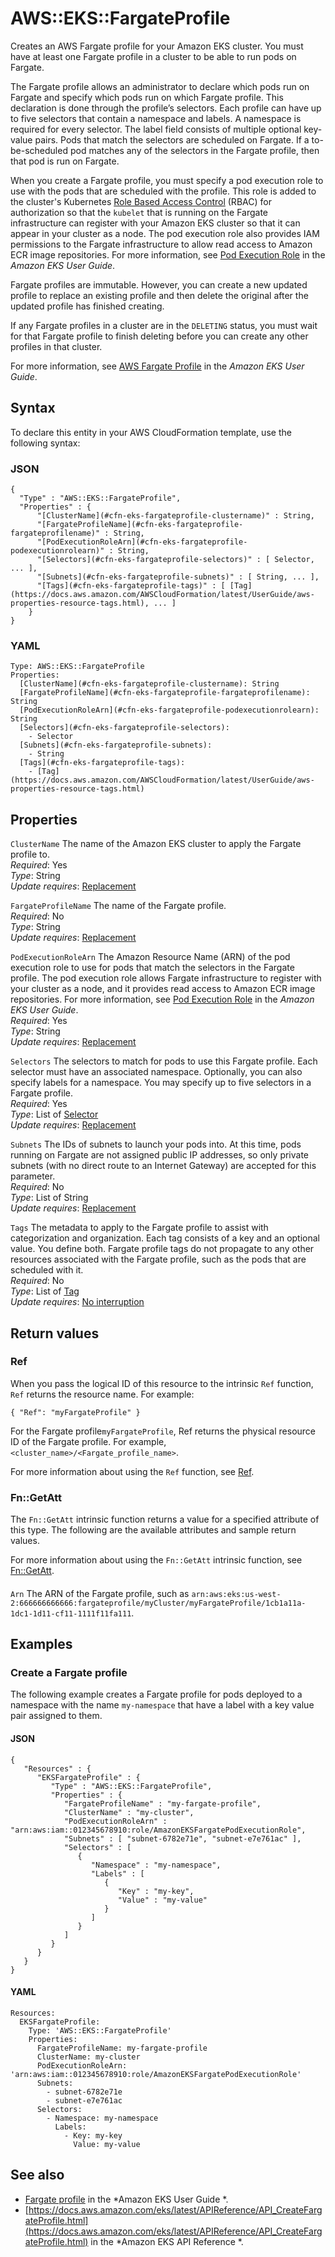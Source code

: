 # AWS::EKS::FargateProfile<a name="aws-resource-eks-fargateprofile"></a>

Creates an AWS Fargate profile for your Amazon EKS cluster\. You must have at least one Fargate profile in a cluster to be able to run pods on Fargate\.

The Fargate profile allows an administrator to declare which pods run on Fargate and specify which pods run on which Fargate profile\. This declaration is done through the profile’s selectors\. Each profile can have up to five selectors that contain a namespace and labels\. A namespace is required for every selector\. The label field consists of multiple optional key\-value pairs\. Pods that match the selectors are scheduled on Fargate\. If a to\-be\-scheduled pod matches any of the selectors in the Fargate profile, then that pod is run on Fargate\.

When you create a Fargate profile, you must specify a pod execution role to use with the pods that are scheduled with the profile\. This role is added to the cluster's Kubernetes [Role Based Access Control](https://kubernetes.io/docs/admin/authorization/rbac/) \(RBAC\) for authorization so that the `kubelet` that is running on the Fargate infrastructure can register with your Amazon EKS cluster so that it can appear in your cluster as a node\. The pod execution role also provides IAM permissions to the Fargate infrastructure to allow read access to Amazon ECR image repositories\. For more information, see [Pod Execution Role](https://docs.aws.amazon.com/eks/latest/userguide/pod-execution-role.html) in the *Amazon EKS User Guide*\.

Fargate profiles are immutable\. However, you can create a new updated profile to replace an existing profile and then delete the original after the updated profile has finished creating\.

If any Fargate profiles in a cluster are in the `DELETING` status, you must wait for that Fargate profile to finish deleting before you can create any other profiles in that cluster\.

For more information, see [AWS Fargate Profile](https://docs.aws.amazon.com/eks/latest/userguide/fargate-profile.html) in the *Amazon EKS User Guide*\.

## Syntax<a name="aws-resource-eks-fargateprofile-syntax"></a>

To declare this entity in your AWS CloudFormation template, use the following syntax:

### JSON<a name="aws-resource-eks-fargateprofile-syntax.json"></a>

```
{
  "Type" : "AWS::EKS::FargateProfile",
  "Properties" : {
      "[ClusterName](#cfn-eks-fargateprofile-clustername)" : String,
      "[FargateProfileName](#cfn-eks-fargateprofile-fargateprofilename)" : String,
      "[PodExecutionRoleArn](#cfn-eks-fargateprofile-podexecutionrolearn)" : String,
      "[Selectors](#cfn-eks-fargateprofile-selectors)" : [ Selector, ... ],
      "[Subnets](#cfn-eks-fargateprofile-subnets)" : [ String, ... ],
      "[Tags](#cfn-eks-fargateprofile-tags)" : [ [Tag](https://docs.aws.amazon.com/AWSCloudFormation/latest/UserGuide/aws-properties-resource-tags.html), ... ]
    }
}
```

### YAML<a name="aws-resource-eks-fargateprofile-syntax.yaml"></a>

```
Type: AWS::EKS::FargateProfile
Properties: 
  [ClusterName](#cfn-eks-fargateprofile-clustername): String
  [FargateProfileName](#cfn-eks-fargateprofile-fargateprofilename): String
  [PodExecutionRoleArn](#cfn-eks-fargateprofile-podexecutionrolearn): String
  [Selectors](#cfn-eks-fargateprofile-selectors): 
    - Selector
  [Subnets](#cfn-eks-fargateprofile-subnets): 
    - String
  [Tags](#cfn-eks-fargateprofile-tags): 
    - [Tag](https://docs.aws.amazon.com/AWSCloudFormation/latest/UserGuide/aws-properties-resource-tags.html)
```

## Properties<a name="aws-resource-eks-fargateprofile-properties"></a>

`ClusterName`  <a name="cfn-eks-fargateprofile-clustername"></a>
The name of the Amazon EKS cluster to apply the Fargate profile to\.  
*Required*: Yes  
*Type*: String  
*Update requires*: [Replacement](https://docs.aws.amazon.com/AWSCloudFormation/latest/UserGuide/using-cfn-updating-stacks-update-behaviors.html#update-replacement)

`FargateProfileName`  <a name="cfn-eks-fargateprofile-fargateprofilename"></a>
The name of the Fargate profile\.  
*Required*: No  
*Type*: String  
*Update requires*: [Replacement](https://docs.aws.amazon.com/AWSCloudFormation/latest/UserGuide/using-cfn-updating-stacks-update-behaviors.html#update-replacement)

`PodExecutionRoleArn`  <a name="cfn-eks-fargateprofile-podexecutionrolearn"></a>
The Amazon Resource Name \(ARN\) of the pod execution role to use for pods that match the selectors in the Fargate profile\. The pod execution role allows Fargate infrastructure to register with your cluster as a node, and it provides read access to Amazon ECR image repositories\. For more information, see [Pod Execution Role](https://docs.aws.amazon.com/eks/latest/userguide/pod-execution-role.html) in the *Amazon EKS User Guide*\.  
*Required*: Yes  
*Type*: String  
*Update requires*: [Replacement](https://docs.aws.amazon.com/AWSCloudFormation/latest/UserGuide/using-cfn-updating-stacks-update-behaviors.html#update-replacement)

`Selectors`  <a name="cfn-eks-fargateprofile-selectors"></a>
The selectors to match for pods to use this Fargate profile\. Each selector must have an associated namespace\. Optionally, you can also specify labels for a namespace\. You may specify up to five selectors in a Fargate profile\.  
*Required*: Yes  
*Type*: List of [Selector](aws-properties-eks-fargateprofile-selector.md)  
*Update requires*: [Replacement](https://docs.aws.amazon.com/AWSCloudFormation/latest/UserGuide/using-cfn-updating-stacks-update-behaviors.html#update-replacement)

`Subnets`  <a name="cfn-eks-fargateprofile-subnets"></a>
The IDs of subnets to launch your pods into\. At this time, pods running on Fargate are not assigned public IP addresses, so only private subnets \(with no direct route to an Internet Gateway\) are accepted for this parameter\.  
*Required*: No  
*Type*: List of String  
*Update requires*: [Replacement](https://docs.aws.amazon.com/AWSCloudFormation/latest/UserGuide/using-cfn-updating-stacks-update-behaviors.html#update-replacement)

`Tags`  <a name="cfn-eks-fargateprofile-tags"></a>
The metadata to apply to the Fargate profile to assist with categorization and organization\. Each tag consists of a key and an optional value\. You define both\. Fargate profile tags do not propagate to any other resources associated with the Fargate profile, such as the pods that are scheduled with it\.  
*Required*: No  
*Type*: List of [Tag](https://docs.aws.amazon.com/AWSCloudFormation/latest/UserGuide/aws-properties-resource-tags.html)  
*Update requires*: [No interruption](https://docs.aws.amazon.com/AWSCloudFormation/latest/UserGuide/using-cfn-updating-stacks-update-behaviors.html#update-no-interrupt)

## Return values<a name="aws-resource-eks-fargateprofile-return-values"></a>

### Ref<a name="aws-resource-eks-fargateprofile-return-values-ref"></a>

When you pass the logical ID of this resource to the intrinsic `Ref` function, `Ref` returns the resource name\. For example:

 `{ "Ref": "myFargateProfile" }` 

For the Fargate profile`myFargateProfile`, Ref returns the physical resource ID of the Fargate profile\. For example, `<cluster_name>/<Fargate_profile_name>`\.

For more information about using the `Ref` function, see [Ref](https://docs.aws.amazon.com/AWSCloudFormation/latest/UserGuide/intrinsic-function-reference-ref.html)\.

### Fn::GetAtt<a name="aws-resource-eks-fargateprofile-return-values-fn--getatt"></a>

The `Fn::GetAtt` intrinsic function returns a value for a specified attribute of this type\. The following are the available attributes and sample return values\.

For more information about using the `Fn::GetAtt` intrinsic function, see [Fn::GetAtt](https://docs.aws.amazon.com/AWSCloudFormation/latest/UserGuide/intrinsic-function-reference-getatt.html)\.

#### <a name="aws-resource-eks-fargateprofile-return-values-fn--getatt-fn--getatt"></a>

`Arn`  <a name="Arn-fn::getatt"></a>
The ARN of the Fargate profile, such as `arn:aws:eks:us-west-2:666666666666:fargateprofile/myCluster/myFargateProfile/1cb1a11a-1dc1-1d11-cf11-1111f11fa111`\.

## Examples<a name="aws-resource-eks-fargateprofile--examples"></a>

### Create a Fargate profile<a name="aws-resource-eks-fargateprofile--examples--Create_a__profile"></a>

The following example creates a Fargate profile for pods deployed to a namespace with the name `my-namespace` that have a label with a key value pair assigned to them\.

#### JSON<a name="aws-resource-eks-fargateprofile--examples--Create_a__profile--json"></a>

```
{
   "Resources" : {
      "EKSFargateProfile" : {
         "Type" : "AWS::EKS::FargateProfile",
         "Properties" : {
            "FargateProfileName" : "my-fargate-profile",
            "ClusterName" : "my-cluster",
            "PodExecutionRoleArn" : "arn:aws:iam::012345678910:role/AmazonEKSFargatePodExecutionRole",
            "Subnets" : [ "subnet-6782e71e", "subnet-e7e761ac" ],
            "Selectors" : [
               {
                  "Namespace" : "my-namespace",
                  "Labels" : [
                     {
                        "Key" : "my-key",
                        "Value" : "my-value"
                     }
                  ]
               }
            ]
         }
      }
   }
}
```

#### YAML<a name="aws-resource-eks-fargateprofile--examples--Create_a__profile--yaml"></a>

```
Resources:
  EKSFargateProfile:
    Type: 'AWS::EKS::FargateProfile'
    Properties:
      FargateProfileName: my-fargate-profile
      ClusterName: my-cluster
      PodExecutionRoleArn: 'arn:aws:iam::012345678910:role/AmazonEKSFargatePodExecutionRole'
      Subnets:
        - subnet-6782e71e
        - subnet-e7e761ac
      Selectors:
        - Namespace: my-namespace
          Labels:
            - Key: my-key
              Value: my-value
```

## See also<a name="aws-resource-eks-fargateprofile--seealso"></a>
+  [Fargate profile](https://docs.aws.amazon.com/eks/latest/userguide/fargate-profile.html) in the *Amazon EKS User Guide *\.
+  [https://docs.aws.amazon.com/eks/latest/APIReference/API_CreateFargateProfile.html](https://docs.aws.amazon.com/eks/latest/APIReference/API_CreateFargateProfile.html) in the *Amazon EKS API Reference *\.

